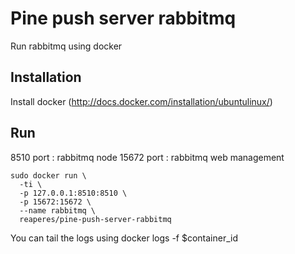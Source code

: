 Pine push server rabbitmq
==========================
Run rabbitmq using docker

Installation
-------------
Install docker (http://docs.docker.com/installation/ubuntulinux/)

Run
----
 8510 port : rabbitmq node
15672 port : rabbitmq web management

    sudo docker run \
      -ti \
      -p 127.0.0.1:8510:8510 \
      -p 15672:15672 \
      --name rabbitmq \
      reaperes/pine-push-server-rabbitmq

You can tail the logs using docker logs -f $container_id

